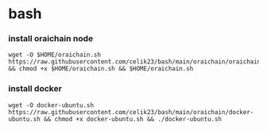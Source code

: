 # bash

### install oraichain node
```
wget -O $HOME/oraichain.sh https://raw.githubusercontent.com/celik23/bash/main/oraichain/oraichain.sh && chmod +x $HOME/oraichain.sh && $HOME/oraichain.sh
```

### install docker
```
wget -O docker-ubuntu.sh https://raw.githubusercontent.com/celik23/bash/main/oraichain/docker-ubuntu.sh && chmod +x docker-ubuntu.sh && ./docker-ubuntu.sh
```
